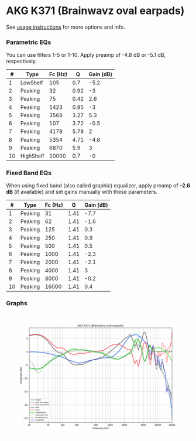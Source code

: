 # AKG K371 (Brainwavz oval earpads)
See [usage instructions](https://github.com/jaakkopasanen/AutoEq#usage) for more options and info.

### Parametric EQs
You can use filters 1-5 or 1-10. Apply preamp of -4.8 dB or -5.1 dB, respectively.

|   # | Type      |   Fc (Hz) |    Q |   Gain (dB) |
|-----|-----------|-----------|------|-------------|
|   1 | LowShelf  |       105 | 0.7  |        -5.2 |
|   2 | Peaking   |        32 | 0.92 |        -3   |
|   3 | Peaking   |        75 | 0.42 |         2.6 |
|   4 | Peaking   |      1423 | 0.95 |        -3   |
|   5 | Peaking   |      3568 | 3.27 |         5.3 |
|   6 | Peaking   |       107 | 3.72 |        -0.5 |
|   7 | Peaking   |      4178 | 5.78 |         2   |
|   8 | Peaking   |      5354 | 4.71 |        -4.6 |
|   9 | Peaking   |      6870 | 5.9  |         3   |
|  10 | HighShelf |     10000 | 0.7  |        -0   |

### Fixed Band EQs
When using fixed band (also called graphic) equalizer, apply preamp of **-2.6 dB** (if available) and set gains manually with these parameters.

|   # | Type    |   Fc (Hz) |    Q |   Gain (dB) |
|-----|---------|-----------|------|-------------|
|   1 | Peaking |        31 | 1.41 |        -7.7 |
|   2 | Peaking |        62 | 1.41 |        -1.6 |
|   3 | Peaking |       125 | 1.41 |         0.3 |
|   4 | Peaking |       250 | 1.41 |         0.9 |
|   5 | Peaking |       500 | 1.41 |         0.5 |
|   6 | Peaking |      1000 | 1.41 |        -2.3 |
|   7 | Peaking |      2000 | 1.41 |        -2.1 |
|   8 | Peaking |      4000 | 1.41 |         3   |
|   9 | Peaking |      8000 | 1.41 |        -0.2 |
|  10 | Peaking |     16000 | 1.41 |         0.4 |

### Graphs
![](./AKG%20K371%20(Brainwavz%20oval%20earpads).png)
